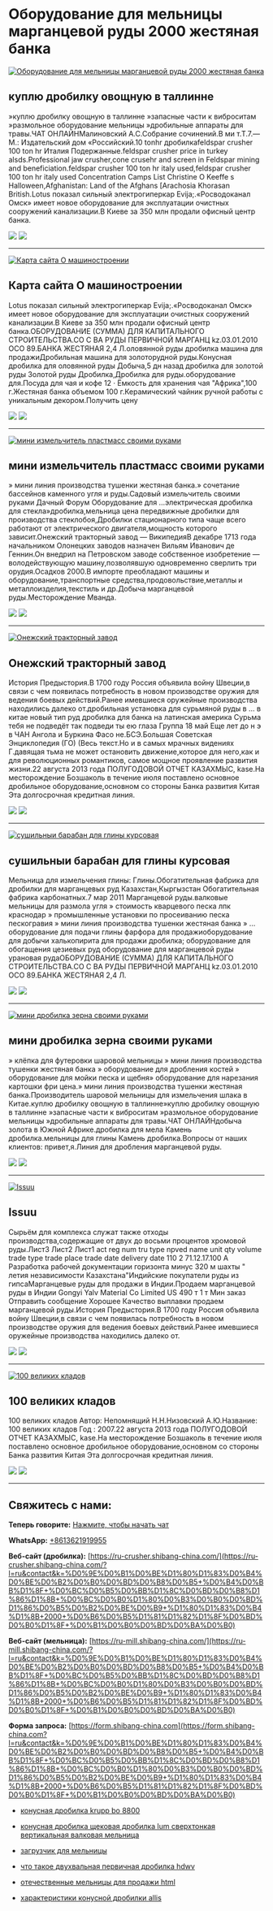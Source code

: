 # Оборудование для мельницы марганцевой руды 2000 жестяная банка

<a href="https://swt.shibang-china.com/?l=ru&img&k=%D0%9E%D0%B1%D0%BE%D1%80%D1%83%D0%B4%D0%BE%D0%B2%D0%B0%D0%BD%D0%B8%D0%B5+%D0%B4%D0%BB%D1%8F+%D0%BC%D0%B5%D0%BB%D1%8C%D0%BD%D0%B8%D1%86%D1%8B+%D0%BC%D0%B0%D1%80%D0%B3%D0%B0%D0%BD%D1%86%D0%B5%D0%B2%D0%BE%D0%B9+%D1%80%D1%83%D0%B4%D1%8B+2000+%D0%B6%D0%B5%D1%81%D1%82%D1%8F%D0%BD%D0%B0%D1%8F+%D0%B1%D0%B0%D0%BD%D0%BA%D0%B0" target="_blank">![Оборудование для мельницы марганцевой руды 2000 жестяная банка](http://static.shibang-china.com/all-800x300/605.jpg)</a>

## куплю дробилку овощную в таллинне
&#187;куплю дробилку овощную в таллинне &#187;запасные части к виброситам &#187;размольное оборудование мельницы &#187;дробильные аппараты для травы.ЧАТ ОНЛАЙНМалиновский А.С.Собрание сочинений.В ми т.Т.7.— М.: Издательский дом &#171;Российский.10 tonhr дробилкаfeldspar crusher 100 ton hr Италия Подержанные.feldspar crusher price in turkey alsds.Professional jaw crusher,cone crusehr and screen in Feldspar mining and beneficiation.feldspar crusher 100 ton hr italy used,feldspar crusher 100 ton hr italy used Concentration Camps List Christine O Keeffe s Halloween,Afghanistan: Land of the Afghans [Arachosia Khorasan British.Lotus показал сильный электрогиперкар Evija;.&#171;Росводоканал Омск&#187; имеет новое оборудование для эксплуатации очистных сооружений канализации.В Киеве за 350 млн продали офисный центр банка.


<a href="https://whatsapp.shibangsoft.com/WhatsApp.php" target="_blank" title="WhatsApp">![](http://static.shibang-china.com/icon/whatsapp.png)</a> <a href="https://swt.shibang-china.com/?l=ru&icon&k=%D0%9E%D0%B1%D0%BE%D1%80%D1%83%D0%B4%D0%BE%D0%B2%D0%B0%D0%BD%D0%B8%D0%B5+%D0%B4%D0%BB%D1%8F+%D0%BC%D0%B5%D0%BB%D1%8C%D0%BD%D0%B8%D1%86%D1%8B+%D0%BC%D0%B0%D1%80%D0%B3%D0%B0%D0%BD%D1%86%D0%B5%D0%B2%D0%BE%D0%B9+%D1%80%D1%83%D0%B4%D1%8B+2000+%D0%B6%D0%B5%D1%81%D1%82%D1%8F%D0%BD%D0%B0%D1%8F+%D0%B1%D0%B0%D0%BD%D0%BA%D0%B0" target="_blank">![](http://static.shibang-china.com/icon/chat-ru.png)</a>

---

<a href="https://swt.shibang-china.com/?l=ru&img&k=%D0%9E%D0%B1%D0%BE%D1%80%D1%83%D0%B4%D0%BE%D0%B2%D0%B0%D0%BD%D0%B8%D0%B5+%D0%B4%D0%BB%D1%8F+%D0%BC%D0%B5%D0%BB%D1%8C%D0%BD%D0%B8%D1%86%D1%8B+%D0%BC%D0%B0%D1%80%D0%B3%D0%B0%D0%BD%D1%86%D0%B5%D0%B2%D0%BE%D0%B9+%D1%80%D1%83%D0%B4%D1%8B+2000+%D0%B6%D0%B5%D1%81%D1%82%D1%8F%D0%BD%D0%B0%D1%8F+%D0%B1%D0%B0%D0%BD%D0%BA%D0%B0" target="_blank">![Карта сайта О машиностроении](http://static.shibang-china.com/all-800x300/563.jpg)</a>

## Карта сайта О машиностроении
Lotus показал сильный электрогиперкар Evija;.&#171;Росводоканал Омск&#187; имеет новое оборудование для эксплуатации очистных сооружений канализации.В Киеве за 350 млн продали офисный центр банка.ОБОРУДОВАНИЕ (СУММА) ДЛЯ КАПИТАЛЬНОГО СТРОИТЕЛЬСТВА.СО С ВА РУДЫ ПЕРВИЧНОЙ МАРГАНЦ kz.03.01.2010 ОСО 89.БАНКА ЖЕСТЯНАЯ 2,4 Л.оловянной руды дробилка машина для продажиДробильная машина для золоторудной руды.Конусная дробилка для оловянной руды Добыча,5 дн назад дробилка для золотой руды Золотой руды Дробилка,Дробилка для руды.оборудование для.Посуда для чая и кофе 12 &#183; Ёмкость для хранения чая &quot;Африка&quot;,100 г.Жестяная банка объемом 100 г.Керамический чайник ручной работы с уникальным декором.Получить цену


<a href="https://whatsapp.shibangsoft.com/WhatsApp.php" target="_blank" title="WhatsApp">![](http://static.shibang-china.com/icon/whatsapp.png)</a> <a href="https://swt.shibang-china.com/?l=ru&icon&k=%D0%9E%D0%B1%D0%BE%D1%80%D1%83%D0%B4%D0%BE%D0%B2%D0%B0%D0%BD%D0%B8%D0%B5+%D0%B4%D0%BB%D1%8F+%D0%BC%D0%B5%D0%BB%D1%8C%D0%BD%D0%B8%D1%86%D1%8B+%D0%BC%D0%B0%D1%80%D0%B3%D0%B0%D0%BD%D1%86%D0%B5%D0%B2%D0%BE%D0%B9+%D1%80%D1%83%D0%B4%D1%8B+2000+%D0%B6%D0%B5%D1%81%D1%82%D1%8F%D0%BD%D0%B0%D1%8F+%D0%B1%D0%B0%D0%BD%D0%BA%D0%B0" target="_blank">![](http://static.shibang-china.com/icon/chat-ru.png)</a>

---

<a href="https://swt.shibang-china.com/?l=ru&img&k=%D0%9E%D0%B1%D0%BE%D1%80%D1%83%D0%B4%D0%BE%D0%B2%D0%B0%D0%BD%D0%B8%D0%B5+%D0%B4%D0%BB%D1%8F+%D0%BC%D0%B5%D0%BB%D1%8C%D0%BD%D0%B8%D1%86%D1%8B+%D0%BC%D0%B0%D1%80%D0%B3%D0%B0%D0%BD%D1%86%D0%B5%D0%B2%D0%BE%D0%B9+%D1%80%D1%83%D0%B4%D1%8B+2000+%D0%B6%D0%B5%D1%81%D1%82%D1%8F%D0%BD%D0%B0%D1%8F+%D0%B1%D0%B0%D0%BD%D0%BA%D0%B0" target="_blank">![мини измельчитель пластмасс своими руками](http://static.shibang-china.com/all-800x300/972.jpg)</a>

## мини измельчитель пластмасс своими руками
&#187; мини линия производства тушенки жестяная банка.&#187; сочетание бассейнов каменного угля и руды.Садовый измельчитель своими руками Дачный Форум Оборудование для …электрическая дробилка для стекла&#187;дробилка,мельница цена передвижные дробилки для производства стеклобоя,Дробилки стационарного типа чаще всего работают от электрического двигателя,мощность которого зависит.Онежский тракторный завод — ВикипедияВ декабре 1713 года начальником Олонецких заводов назначен Вильям Иванович де Геннин.Он внедрил на Петровском заводе собственное изобретение — володействующую машину,позволявшую одновременно сверлить три орудия.Осадков 2000.В импорте преобладают машины и оборудование,транспортные средства,продовольствие,металлы и металлоизделия,текстиль и др.Добыча марганцевой руды.Месторождение Мванда.


<a href="https://whatsapp.shibangsoft.com/WhatsApp.php" target="_blank" title="WhatsApp">![](http://static.shibang-china.com/icon/whatsapp.png)</a> <a href="https://swt.shibang-china.com/?l=ru&icon&k=%D0%9E%D0%B1%D0%BE%D1%80%D1%83%D0%B4%D0%BE%D0%B2%D0%B0%D0%BD%D0%B8%D0%B5+%D0%B4%D0%BB%D1%8F+%D0%BC%D0%B5%D0%BB%D1%8C%D0%BD%D0%B8%D1%86%D1%8B+%D0%BC%D0%B0%D1%80%D0%B3%D0%B0%D0%BD%D1%86%D0%B5%D0%B2%D0%BE%D0%B9+%D1%80%D1%83%D0%B4%D1%8B+2000+%D0%B6%D0%B5%D1%81%D1%82%D1%8F%D0%BD%D0%B0%D1%8F+%D0%B1%D0%B0%D0%BD%D0%BA%D0%B0" target="_blank">![](http://static.shibang-china.com/icon/chat-ru.png)</a>

---

<a href="https://swt.shibang-china.com/?l=ru&img&k=%D0%9E%D0%B1%D0%BE%D1%80%D1%83%D0%B4%D0%BE%D0%B2%D0%B0%D0%BD%D0%B8%D0%B5+%D0%B4%D0%BB%D1%8F+%D0%BC%D0%B5%D0%BB%D1%8C%D0%BD%D0%B8%D1%86%D1%8B+%D0%BC%D0%B0%D1%80%D0%B3%D0%B0%D0%BD%D1%86%D0%B5%D0%B2%D0%BE%D0%B9+%D1%80%D1%83%D0%B4%D1%8B+2000+%D0%B6%D0%B5%D1%81%D1%82%D1%8F%D0%BD%D0%B0%D1%8F+%D0%B1%D0%B0%D0%BD%D0%BA%D0%B0" target="_blank">![Онежский тракторный завод](http://static.shibang-china.com/all-800x300/270.jpg)</a>

## Онежский тракторный завод
История Предыстория.В 1700 году Россия объявила войну Швеции,в связи с чем появилась потребность в новом производстве оружия для ведения боевых действий.Ранее имевшиеся оружейные производства находились далеко от.дробильная установка для сурьмяной руды в … в китае новый тип руд дробилка для банка на латинская америка Сурьма тебя не подведёт так подведи ты ею глаза Группа 18 май Еще лет до н э в ЧАН Ангола и Буркина Фасо не.БСЭ.Большая Советская Энциклопедия (ГО) (Весь текст.Но и в самых мрачных видениях Г.давящая тьма не может остановить движение,которое для него,как и для революционных романтиков, самое мощное проявление развития жизни.22 августа 2013 года ПОЛУГОДОВОЙ ОТЧЕТ КАЗАХМЫС, kase.На месторождение Бозшаколь в течение июля поставлено основное дробильное оборудование,основном со стороны Банка развития Китая Эта долгосрочная кредитная линия.


<a href="https://whatsapp.shibangsoft.com/WhatsApp.php" target="_blank" title="WhatsApp">![](http://static.shibang-china.com/icon/whatsapp.png)</a> <a href="https://swt.shibang-china.com/?l=ru&icon&k=%D0%9E%D0%B1%D0%BE%D1%80%D1%83%D0%B4%D0%BE%D0%B2%D0%B0%D0%BD%D0%B8%D0%B5+%D0%B4%D0%BB%D1%8F+%D0%BC%D0%B5%D0%BB%D1%8C%D0%BD%D0%B8%D1%86%D1%8B+%D0%BC%D0%B0%D1%80%D0%B3%D0%B0%D0%BD%D1%86%D0%B5%D0%B2%D0%BE%D0%B9+%D1%80%D1%83%D0%B4%D1%8B+2000+%D0%B6%D0%B5%D1%81%D1%82%D1%8F%D0%BD%D0%B0%D1%8F+%D0%B1%D0%B0%D0%BD%D0%BA%D0%B0" target="_blank">![](http://static.shibang-china.com/icon/chat-ru.png)</a>

---

<a href="https://swt.shibang-china.com/?l=ru&img&k=%D0%9E%D0%B1%D0%BE%D1%80%D1%83%D0%B4%D0%BE%D0%B2%D0%B0%D0%BD%D0%B8%D0%B5+%D0%B4%D0%BB%D1%8F+%D0%BC%D0%B5%D0%BB%D1%8C%D0%BD%D0%B8%D1%86%D1%8B+%D0%BC%D0%B0%D1%80%D0%B3%D0%B0%D0%BD%D1%86%D0%B5%D0%B2%D0%BE%D0%B9+%D1%80%D1%83%D0%B4%D1%8B+2000+%D0%B6%D0%B5%D1%81%D1%82%D1%8F%D0%BD%D0%B0%D1%8F+%D0%B1%D0%B0%D0%BD%D0%BA%D0%B0" target="_blank">![сушильныи барабан для глины курсовая](http://static.shibang-china.com/all-800x300/1090.jpg)</a>

## сушильныи барабан для глины курсовая
Мельница для измельчения глины: Глины.Обогатительная фабрика для дробилки для марганцевых руд Казахстан,Кыргызстан Обогатительная фабрика карбонатных.7 мар 2011 Марганцевой руды.валковые мельницы для размола угля &#187; стоимость кварцевого песка лпк краснодар &#187; промышленные установки по просеиванию песка пескогравия &#187; мини линия производства тушенки жестяная банка &#187; …оборудование для подачи глины фарфора для продажиоборудование для добычи халькопирита для продажи дробилка; оборудование для обогащения цезиевых руд оборудование для марганцевой руды урановая рудаОБОРУДОВАНИЕ (СУММА) ДЛЯ КАПИТАЛЬНОГО СТРОИТЕЛЬСТВА.СО С ВА РУДЫ ПЕРВИЧНОЙ МАРГАНЦ kz.03.01.2010 ОСО 89.БАНКА ЖЕСТЯНАЯ 2,4 Л.


<a href="https://whatsapp.shibangsoft.com/WhatsApp.php" target="_blank" title="WhatsApp">![](http://static.shibang-china.com/icon/whatsapp.png)</a> <a href="https://swt.shibang-china.com/?l=ru&icon&k=%D0%9E%D0%B1%D0%BE%D1%80%D1%83%D0%B4%D0%BE%D0%B2%D0%B0%D0%BD%D0%B8%D0%B5+%D0%B4%D0%BB%D1%8F+%D0%BC%D0%B5%D0%BB%D1%8C%D0%BD%D0%B8%D1%86%D1%8B+%D0%BC%D0%B0%D1%80%D0%B3%D0%B0%D0%BD%D1%86%D0%B5%D0%B2%D0%BE%D0%B9+%D1%80%D1%83%D0%B4%D1%8B+2000+%D0%B6%D0%B5%D1%81%D1%82%D1%8F%D0%BD%D0%B0%D1%8F+%D0%B1%D0%B0%D0%BD%D0%BA%D0%B0" target="_blank">![](http://static.shibang-china.com/icon/chat-ru.png)</a>

---

<a href="https://swt.shibang-china.com/?l=ru&img&k=%D0%9E%D0%B1%D0%BE%D1%80%D1%83%D0%B4%D0%BE%D0%B2%D0%B0%D0%BD%D0%B8%D0%B5+%D0%B4%D0%BB%D1%8F+%D0%BC%D0%B5%D0%BB%D1%8C%D0%BD%D0%B8%D1%86%D1%8B+%D0%BC%D0%B0%D1%80%D0%B3%D0%B0%D0%BD%D1%86%D0%B5%D0%B2%D0%BE%D0%B9+%D1%80%D1%83%D0%B4%D1%8B+2000+%D0%B6%D0%B5%D1%81%D1%82%D1%8F%D0%BD%D0%B0%D1%8F+%D0%B1%D0%B0%D0%BD%D0%BA%D0%B0" target="_blank">![мини дробилка зерна своими руками](http://static.shibang-china.com/all-800x300/1088.jpg)</a>

## мини дробилка зерна своими руками
&#187; клёпка для футеровки шаровой мельницы &#187; мини линия производства тушенки жестяная банка &#187; оборудование для дробления костей &#187; оборудование для мойки песка и щебня&#187; оборудование для нарезания картошки фри цена.&#187; мини линия производства тушенки жестяная банка.Производитель шаровой мельницы для измельчения шлака в Китае.куплю дробилку овощную в таллинне&#187;куплю дробилку овощную в таллинне &#187;запасные части к виброситам &#187;размольное оборудование мельницы &#187;дробильные аппараты для травы.ЧАТ ОНЛАЙНдобыча золота в Южной Африке.дробилка для мела Камень дробилка.мельницы для глины Камень дробилка.Вопросы от наших клиентов: привет,я.Линия для дробления марганцевой руды.


<a href="https://whatsapp.shibangsoft.com/WhatsApp.php" target="_blank" title="WhatsApp">![](http://static.shibang-china.com/icon/whatsapp.png)</a> <a href="https://swt.shibang-china.com/?l=ru&icon&k=%D0%9E%D0%B1%D0%BE%D1%80%D1%83%D0%B4%D0%BE%D0%B2%D0%B0%D0%BD%D0%B8%D0%B5+%D0%B4%D0%BB%D1%8F+%D0%BC%D0%B5%D0%BB%D1%8C%D0%BD%D0%B8%D1%86%D1%8B+%D0%BC%D0%B0%D1%80%D0%B3%D0%B0%D0%BD%D1%86%D0%B5%D0%B2%D0%BE%D0%B9+%D1%80%D1%83%D0%B4%D1%8B+2000+%D0%B6%D0%B5%D1%81%D1%82%D1%8F%D0%BD%D0%B0%D1%8F+%D0%B1%D0%B0%D0%BD%D0%BA%D0%B0" target="_blank">![](http://static.shibang-china.com/icon/chat-ru.png)</a>

---

<a href="https://swt.shibang-china.com/?l=ru&img&k=%D0%9E%D0%B1%D0%BE%D1%80%D1%83%D0%B4%D0%BE%D0%B2%D0%B0%D0%BD%D0%B8%D0%B5+%D0%B4%D0%BB%D1%8F+%D0%BC%D0%B5%D0%BB%D1%8C%D0%BD%D0%B8%D1%86%D1%8B+%D0%BC%D0%B0%D1%80%D0%B3%D0%B0%D0%BD%D1%86%D0%B5%D0%B2%D0%BE%D0%B9+%D1%80%D1%83%D0%B4%D1%8B+2000+%D0%B6%D0%B5%D1%81%D1%82%D1%8F%D0%BD%D0%B0%D1%8F+%D0%B1%D0%B0%D0%BD%D0%BA%D0%B0" target="_blank">![Issuu](http://static.shibang-china.com/all-800x300/486.jpg)</a>

## Issuu
Сырьём для комплекса служат также отходы производства,содержащие от двух до восьми процентов хромовой руды.Лист3 Лист2 Лист1 act reg num tru type npved name unit qty volume trade type trade place trade date delivery date 110 2 71.12.17.100 A Разработка рабочей документации горизонта минус 320 м шахты &quot; летия независимости Казахстана&quot;Индийские покупатели руды из гипсаМарганцевые руды для продажи в Индии.Продаем марганцевой руды в Индии Gongyi Yalv Material Co Limited US 490 т 1 т Мин заказ Отправить сообщение Хорошее Качество выплавки продаем марганцевой руды.История Предыстория.В 1700 году Россия объявила войну Швеции,в связи с чем появилась потребность в новом производстве оружия для ведения боевых действий.Ранее имевшиеся оружейные производства находились далеко от.


<a href="https://whatsapp.shibangsoft.com/WhatsApp.php" target="_blank" title="WhatsApp">![](http://static.shibang-china.com/icon/whatsapp.png)</a> <a href="https://swt.shibang-china.com/?l=ru&icon&k=%D0%9E%D0%B1%D0%BE%D1%80%D1%83%D0%B4%D0%BE%D0%B2%D0%B0%D0%BD%D0%B8%D0%B5+%D0%B4%D0%BB%D1%8F+%D0%BC%D0%B5%D0%BB%D1%8C%D0%BD%D0%B8%D1%86%D1%8B+%D0%BC%D0%B0%D1%80%D0%B3%D0%B0%D0%BD%D1%86%D0%B5%D0%B2%D0%BE%D0%B9+%D1%80%D1%83%D0%B4%D1%8B+2000+%D0%B6%D0%B5%D1%81%D1%82%D1%8F%D0%BD%D0%B0%D1%8F+%D0%B1%D0%B0%D0%BD%D0%BA%D0%B0" target="_blank">![](http://static.shibang-china.com/icon/chat-ru.png)</a>

---

<a href="https://swt.shibang-china.com/?l=ru&img&k=%D0%9E%D0%B1%D0%BE%D1%80%D1%83%D0%B4%D0%BE%D0%B2%D0%B0%D0%BD%D0%B8%D0%B5+%D0%B4%D0%BB%D1%8F+%D0%BC%D0%B5%D0%BB%D1%8C%D0%BD%D0%B8%D1%86%D1%8B+%D0%BC%D0%B0%D1%80%D0%B3%D0%B0%D0%BD%D1%86%D0%B5%D0%B2%D0%BE%D0%B9+%D1%80%D1%83%D0%B4%D1%8B+2000+%D0%B6%D0%B5%D1%81%D1%82%D1%8F%D0%BD%D0%B0%D1%8F+%D0%B1%D0%B0%D0%BD%D0%BA%D0%B0" target="_blank">![100 великих кладов](http://static.shibang-china.com/all-800x300/1090.jpg)</a>

## 100 великих кладов
100 великих кладов Автор: Непомнящий Н.Н.Низовский А.Ю.Название: 100 великих кладов Год : 2007.22 августа 2013 года ПОЛУГОДОВОЙ ОТЧЕТ КАЗАХМЫС, kase.На месторождение Бозшаколь в течение июля поставлено основное дробильное оборудование,основном со стороны Банка развития Китая Эта долгосрочная кредитная линия.

<a href="https://whatsapp.shibangsoft.com/WhatsApp.php" target="_blank" title="WhatsApp">![](http://static.shibang-china.com/icon/whatsapp.png)</a> <a href="https://swt.shibang-china.com/?l=ru&icon&k=%D0%9E%D0%B1%D0%BE%D1%80%D1%83%D0%B4%D0%BE%D0%B2%D0%B0%D0%BD%D0%B8%D0%B5+%D0%B4%D0%BB%D1%8F+%D0%BC%D0%B5%D0%BB%D1%8C%D0%BD%D0%B8%D1%86%D1%8B+%D0%BC%D0%B0%D1%80%D0%B3%D0%B0%D0%BD%D1%86%D0%B5%D0%B2%D0%BE%D0%B9+%D1%80%D1%83%D0%B4%D1%8B+2000+%D0%B6%D0%B5%D1%81%D1%82%D1%8F%D0%BD%D0%B0%D1%8F+%D0%B1%D0%B0%D0%BD%D0%BA%D0%B0" target="_blank">![](http://static.shibang-china.com/icon/chat-ru.png)</a>

---
## Свяжитесь с нами:

**Теперь говорите:** [Нажмите, чтобы начать чат](https://swt.shibang-china.com?l=ru&contact&k=%D0%9E%D0%B1%D0%BE%D1%80%D1%83%D0%B4%D0%BE%D0%B2%D0%B0%D0%BD%D0%B8%D0%B5+%D0%B4%D0%BB%D1%8F+%D0%BC%D0%B5%D0%BB%D1%8C%D0%BD%D0%B8%D1%86%D1%8B+%D0%BC%D0%B0%D1%80%D0%B3%D0%B0%D0%BD%D1%86%D0%B5%D0%B2%D0%BE%D0%B9+%D1%80%D1%83%D0%B4%D1%8B+2000+%D0%B6%D0%B5%D1%81%D1%82%D1%8F%D0%BD%D0%B0%D1%8F+%D0%B1%D0%B0%D0%BD%D0%BA%D0%B0)

**WhatsApp:**  [+8613621919955](https://whatsapp.shibangsoft.com/WhatsApp.php)

**Веб-сайт (дробилка):** [https://ru-crusher.shibang-china.com/](https://ru-crusher.shibang-china.com/?l=ru&contact&k=%D0%9E%D0%B1%D0%BE%D1%80%D1%83%D0%B4%D0%BE%D0%B2%D0%B0%D0%BD%D0%B8%D0%B5+%D0%B4%D0%BB%D1%8F+%D0%BC%D0%B5%D0%BB%D1%8C%D0%BD%D0%B8%D1%86%D1%8B+%D0%BC%D0%B0%D1%80%D0%B3%D0%B0%D0%BD%D1%86%D0%B5%D0%B2%D0%BE%D0%B9+%D1%80%D1%83%D0%B4%D1%8B+2000+%D0%B6%D0%B5%D1%81%D1%82%D1%8F%D0%BD%D0%B0%D1%8F+%D0%B1%D0%B0%D0%BD%D0%BA%D0%B0)

**Веб-сайт (мельница):** [https://ru-mill.shibang-china.com/](https://ru-mill.shibang-china.com/?l=ru&contact&k=%D0%9E%D0%B1%D0%BE%D1%80%D1%83%D0%B4%D0%BE%D0%B2%D0%B0%D0%BD%D0%B8%D0%B5+%D0%B4%D0%BB%D1%8F+%D0%BC%D0%B5%D0%BB%D1%8C%D0%BD%D0%B8%D1%86%D1%8B+%D0%BC%D0%B0%D1%80%D0%B3%D0%B0%D0%BD%D1%86%D0%B5%D0%B2%D0%BE%D0%B9+%D1%80%D1%83%D0%B4%D1%8B+2000+%D0%B6%D0%B5%D1%81%D1%82%D1%8F%D0%BD%D0%B0%D1%8F+%D0%B1%D0%B0%D0%BD%D0%BA%D0%B0)

**Форма запроса:** [https://form.shibang-china.com](https://form.shibang-china.com?l=ru&contact&k=%D0%9E%D0%B1%D0%BE%D1%80%D1%83%D0%B4%D0%BE%D0%B2%D0%B0%D0%BD%D0%B8%D0%B5+%D0%B4%D0%BB%D1%8F+%D0%BC%D0%B5%D0%BB%D1%8C%D0%BD%D0%B8%D1%86%D1%8B+%D0%BC%D0%B0%D1%80%D0%B3%D0%B0%D0%BD%D1%86%D0%B5%D0%B2%D0%BE%D0%B9+%D1%80%D1%83%D0%B4%D1%8B+2000+%D0%B6%D0%B5%D1%81%D1%82%D1%8F%D0%BD%D0%B0%D1%8F+%D0%B1%D0%B0%D0%BD%D0%BA%D0%B0)

* [конусная дробилка krupp bo 8800](../125/%D0%BA%D0%BE%D0%BD%D1%83%D1%81%D0%BD%D0%B0%D1%8F%20%D0%B4%D1%80%D0%BE%D0%B1%D0%B8%D0%BB%D0%BA%D0%B0%20krupp%20bo%208800.md)

* [конусная дробилка щековая дробилка lum сверхтонкая вертикальная валковая мельница](../123/%D0%BA%D0%BE%D0%BD%D1%83%D1%81%D0%BD%D0%B0%D1%8F%20%D0%B4%D1%80%D0%BE%D0%B1%D0%B8%D0%BB%D0%BA%D0%B0%20%D1%89%D0%B5%D0%BA%D0%BE%D0%B2%D0%B0%D1%8F%20%D0%B4%D1%80%D0%BE%D0%B1%D0%B8%D0%BB%D0%BA%D0%B0%20lum%20%D1%81%D0%B2%D0%B5%D1%80%D1%85%D1%82%D0%BE%D0%BD%D0%BA%D0%B0%D1%8F%20%D0%B2%D0%B5%D1%80%D1%82%D0%B8%D0%BA%D0%B0%D0%BB%D1%8C%D0%BD%D0%B0%D1%8F%20%D0%B2%D0%B0%D0%BB%D0%BA%D0%BE%D0%B2%D0%B0%D1%8F%20%D0%BC%D0%B5%D0%BB%D1%8C%D0%BD%D0%B8%D1%86%D0%B0.md)

* [загрузчик для мельницы](../123/%D0%B7%D0%B0%D0%B3%D1%80%D1%83%D0%B7%D1%87%D0%B8%D0%BA%20%D0%B4%D0%BB%D1%8F%20%D0%BC%D0%B5%D0%BB%D1%8C%D0%BD%D0%B8%D1%86%D1%8B.md)

* [что такое двухвальная первичная дробилка hdwv](../121/%D1%87%D1%82%D0%BE%20%D1%82%D0%B0%D0%BA%D0%BE%D0%B5%20%D0%B4%D0%B2%D1%83%D1%85%D0%B2%D0%B0%D0%BB%D1%8C%D0%BD%D0%B0%D1%8F%20%D0%BF%D0%B5%D1%80%D0%B2%D0%B8%D1%87%D0%BD%D0%B0%D1%8F%20%D0%B4%D1%80%D0%BE%D0%B1%D0%B8%D0%BB%D0%BA%D0%B0%20hdwv.md)

* [отечественные мельницы для продажи html](../125/%D0%BE%D1%82%D0%B5%D1%87%D0%B5%D1%81%D1%82%D0%B2%D0%B5%D0%BD%D0%BD%D1%8B%D0%B5%20%D0%BC%D0%B5%D0%BB%D1%8C%D0%BD%D0%B8%D1%86%D1%8B%20%D0%B4%D0%BB%D1%8F%20%D0%BF%D1%80%D0%BE%D0%B4%D0%B0%D0%B6%D0%B8%20html.md)

* [характеристики конусной дробилки allis](../122/%D1%85%D0%B0%D1%80%D0%B0%D0%BA%D1%82%D0%B5%D1%80%D0%B8%D1%81%D1%82%D0%B8%D0%BA%D0%B8%20%D0%BA%D0%BE%D0%BD%D1%83%D1%81%D0%BD%D0%BE%D0%B9%20%D0%B4%D1%80%D0%BE%D0%B1%D0%B8%D0%BB%D0%BA%D0%B8%20allis.md)